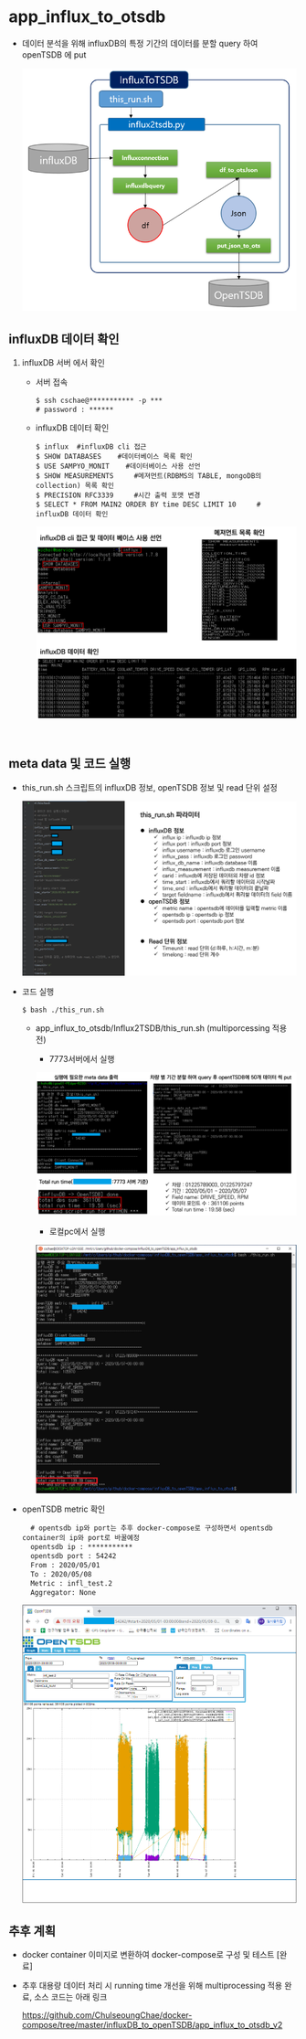 # app_influx_to_otsdb

- 데이터 분석을 위해 influxDB의 특정 기간의 데이터를 분할 query 하여 openTSDB 에 put

  ![코드아키텍쳐](./image/code_archi.PNG)

## influxDB 데이터 확인
  1. influxDB 서버 에서 확인

      - 서버 접속

            $ ssh cschae@*********** -p ***  
            # password : ******

      - influxDB 데이터 확인

          ```
          $ influx  #influxDB cli 접근
          $ SHOW DATABASES    #데이터베이스 목록 확인
          $ USE SAMPYO_MONIT    #데이터베이스 사용 선언
          $ SHOW MEASUREMENTS     #메져먼트(RDBMS의 TABLE, mongoDB의 collection) 목록 확인
          $ PRECISION RFC3339     #시간 출력 포맷 변경
          $ SELECT * FROM MAIN2 ORDER BY time DESC LIMIT 10     # influxDB 데이터 확인
          ```

          ![그림1](./image/db_cli.png)

          ​    

## meta data 및 코드 실행
- this_run.sh 스크립트의 influxDB 정보, openTSDB 정보 및 read 단위 설정

  ![그림2](./image/sh.png)

- 코드 실행

  ```
  $ bash ./this_run.sh
  ```

  - app_influx_to_otsdb/Influx2TSDB/this_run.sh  (multiporcessing 적용 전) 

    - 7773서버에서 실행

    ![그림3](./image/console.png)

    - 로컬pc에서 실행

    ![로컬실행](./image/local_pc.png)

    

- openTSDB metric 확인

        # opentsdb ip와 port는 추후 docker-compose로 구성하면서 opentsdb container의 ip와 port로 바꿀예정
        opentsdb ip : ***********
        opentsdb port : 54242
        From : 2020/05/01
        To : 2020/05/08
        Metric : infl_test.2
        Aggregator: None

  ![그림4](./image/web.png)

## 추후 계획
- docker container 이미지로 변환하여 docker-compose로 구성 및 테스트 [완료]

- 추후 대용량 데이터 처리 시 running time 개선을 위해 multiprocessing 적용 완료, 소스 코드는 아래 링크

  https://github.com/ChulseoungChae/docker-compose/tree/master/influxDB_to_openTSDB/app_influx_to_otsdb_v2

  
